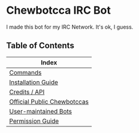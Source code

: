 # Chewbotcca IRC Bot

I made this bot for my IRC Network. It's ok, I guess.

## Table of Contents

| Index
| -----
| [Commands](commands)
| [Installation Guide](install)
| [Credits / API](credits)
| [Official Public Chewbotccas](use)
| [User-maintained Bots](community)
| [Permission Guide](permissions)
